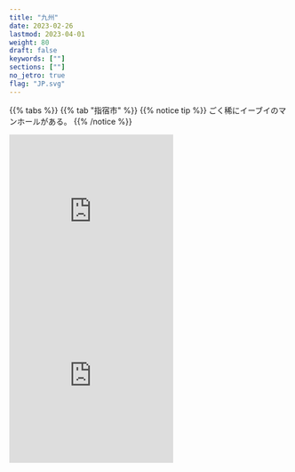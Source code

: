 ```yaml
---
title: "九州"
date: 2023-02-26
lastmod: 2023-04-01
weight: 80
draft: false
keywords: [""]
sections: [""]
no_jetro: true
flag: "JP.svg"
---
```


{{% tabs  %}}
{{% tab "指宿市" %}}
{{% notice tip %}}
ごく稀にイーブイのマンホールがある。
{{% /notice %}}

<div class="googlemap-if">
<iframe src="https://www.google.com/maps/embed?pb=!4v1684577201308!6m8!1m7!1sA6EONgJrB0Eet_GpWKceQw!2m2!1d31.23828113691104!2d130.6449401141606!3f110.44184210147529!4f-23.09108495641989!5f3.325193203789971" width="295" height="295" style="border:0;" allowfullscreen="" loading="lazy" referrerpolicy="no-referrer-when-downgrade"></iframe>
<iframe src="https://www.google.com/maps/embed?pb=!4v1684577217854!6m8!1m7!1sKtC1Y7jYHYZZP5_aVdbf3A!2m2!1d31.23682677085272!2d130.6421129666188!3f97.09721690287545!4f-13.046497895182952!5f3.325193203789971" width="295" height="295" style="border:0;" allowfullscreen="" loading="lazy" referrerpolicy="no-referrer-when-downgrade"></iframe>
</div>

